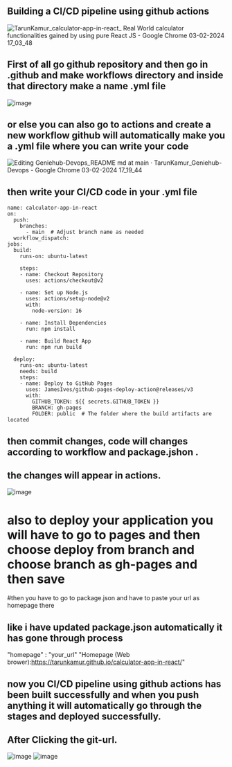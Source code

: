 ## Building a CI/CD pipeline using github actions
![TarunKamur_calculator-app-in-react_ Real World calculator functionalities gained by using pure React JS  - Google Chrome 03-02-2024 17_03_48](https://github.com/TarunKamur/Geniehub-Devops/assets/152691126/681b4dfd-329f-4e9e-8692-d17858643315)


## First of all go github repository and then go in .github and make workflows directory and inside that directory make a name .yml file
![image](https://github.com/TarunKamur/Geniehub-Devops/assets/152691126/432af484-0621-4ea6-9e80-88fe300af1a8)



## or else you can also go to actions and create a new workflow github will automatically make you a .yml file where you can write your code
![Editing Geniehub-Devops_README md at main · TarunKamur_Geniehub-Devops - Google Chrome 03-02-2024 17_19_44](https://github.com/TarunKamur/Geniehub-Devops/assets/152691126/4673d6d6-da5a-40e1-aac3-f6a2c0cd6d3d)

## then write your CI/CD code in your .yml file 

```
name: calculator-app-in-react
on:
  push:
    branches:
      - main  # Adjust branch name as needed
  workflow_dispatch:
jobs:
  build:
    runs-on: ubuntu-latest

    steps:
    - name: Checkout Repository
      uses: actions/checkout@v2

    - name: Set up Node.js
      uses: actions/setup-node@v2
      with:
        node-version: 16

    - name: Install Dependencies
      run: npm install

    - name: Build React App
      run: npm run build

  deploy:
    runs-on: ubuntu-latest
    needs: build
    steps:
    - name: Deploy to GitHub Pages
      uses: JamesIves/github-pages-deploy-action@releases/v3
      with:
        GITHUB_TOKEN: ${{ secrets.GITHUB_TOKEN }}
        BRANCH: gh-pages
        FOLDER: public  # The folder where the build artifacts are located
```

## then commit changes, code will changes according to workflow and package.jshon .

## the changes will appear in actions.
![image](https://github.com/TarunKamur/Geniehub-Devops/assets/152691126/a0f49ee7-2f75-4e24-9f31-1fff08421adb)

# also to deploy your application you will have to go to pages and then choose deploy from branch and choose branch as gh-pages and then save


#then you have to go to package.json and have to paste your url as homepage there
## like i have updated package.json automatically it has gone through process


"homepage" : "your_url"
"Homepage (Web brower):https://tarunkamur.github.io/calculator-app-in-react/"


## now you CI/CD pipeline using github actions has been built successfully and when you push anything it will automatically go through the stages and deployed successfully.

## After Clicking the git-url.
![image](https://github.com/TarunKamur/Geniehub-Devops/assets/152691126/5654c692-b7b1-4b5d-abf8-90ce1af17061)
![image](https://github.com/TarunKamur/Geniehub-Devops/assets/152691126/6558ce1a-a767-46c5-a6a5-c887b06cf80c)



